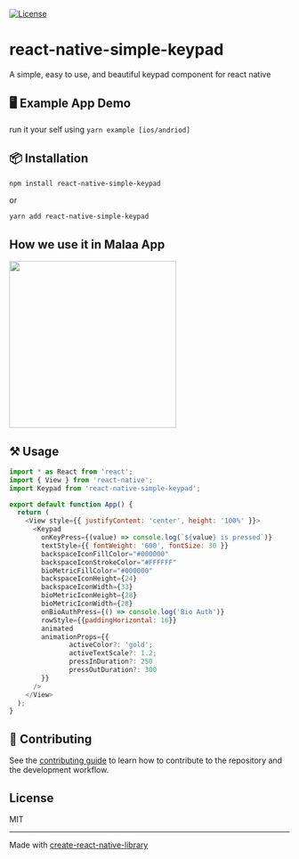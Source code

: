 [![License](http://img.shields.io/badge/license-MIT-green.svg?style=flat)](https://github.com/Malaa-tech/react-native-simple-keypad)

# react-native-simple-keypad

A simple, easy to use, and beautiful keypad component for react native

## 🖥️ Example App Demo
run it your self using `yarn example [ios/andriod]`

## 📦 Installation

```sh
npm install react-native-simple-keypad
```
or
```sh
yarn add react-native-simple-keypad
```

## How we use it in Malaa App 
<img src="https://github.com/Malaa-tech/react-native-simple-keypad/assets/54312831/b5997247-b0c9-4519-8ba3-7e577c5e5a72" width="300"/>

## ⚒️ Usage

```js
import * as React from 'react';
import { View } from 'react-native';
import Keypad from 'react-native-simple-keypad';

export default function App() {
  return (
    <View style={{ justifyContent: 'center', height: '100%' }}>
      <Keypad
        onKeyPress={(value) => console.log(`${value} is pressed`)}
        textStyle={{ fontWeight: '600', fontSize: 30 }}
        backspaceIconFillColor="#000000"
        backspaceIconStrokeColor="#FFFFFF"
        bioMetricFillColor="#000000"
        backspaceIconHeight={24}
        backspaceIconWidth={33}
        bioMetricIconHeight={28}
        bioMetricIconWidth={28}
        onBioAuthPress={() => console.log('Bio Auth')}
        rowStyle={{paddingHorizontal: 16}}
        animated
        animationProps={{
               activeColor?: 'gold';
               activeTextScale?: 1.2;
               pressInDuration?: 250
               pressOutDuration?: 300
        }}
      />
    </View>
  );
}

```

## 🤝 Contributing

See the [contributing guide](CONTRIBUTING.md) to learn how to contribute to the repository and the development workflow.

## License

MIT

---

Made with [create-react-native-library](https://github.com/callstack/react-native-builder-bob)

